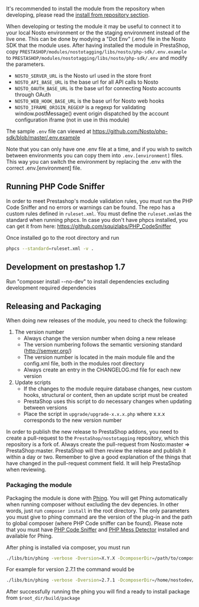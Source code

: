 It's recommended to install the module from the repository when developing, please read the [install from repository section](Installing.md).

When developing or testing the module it may be useful to connect it to your local Nosto environment  or the the staging environment instead of the live one. This can be done by modying a "Dot Env" (.env) file in the Nosto SDK that the module uses. After having installed the module in PrestaShop, copy `PRESTASHOP/modules/nostotagging/libs/nosto/php-sdk/.env.example` to `PRESTASHOP/modules/nostotagging/libs/nosto/php-sdk/.env` and modify the parameters.

* `NOSTO_SERVER_URL` is the Nosto url used in the store front 
* `NOSTO_API_BASE_URL` is the base url for all API calls to Nosto
* `NOSTO_OAUTH_BASE_URL` is the base url for connecting Nosto accounts through OAuth
* `NOSTO_WEB_HOOK_BASE_URL` is the base url for Nosto web hooks
* `NOSTO_IFRAME_ORIGIN_REGEXP` is a regexp for validating window.postMessage() event origin dispatched by the account configuration iframe (not in use in this module)

The sample `.env` file can viewed at https://github.com/Nosto/php-sdk/blob/master/.env.example

Note that you can only have one .env file at a time, and if you wish to switch between environments you can copy them into `.env.[environment]` files. This way you can switch the environment by replacing the .env with the correct .env.[environment] file.

## Running PHP Code Sniffer
In order to meet Prestashop's module validation rules, you must run the PHP Code Sniffer and no errors or warnings can be found. The repo has a custom rules defined in `ruleset.xml`. You must define the `ruleset.xml`as the standard when running phpcs. In case you don't have phpcs installed, you can get it from here: https://github.com/squizlabs/PHP_CodeSniffer    

Once installed go to the root directory and run 
```bash
phpcs --standard=ruleset.xml -v .
```   

## Development on prestashop 1.7
Run "composer install --no-dev" to install dependencies excluding development required dependencies

## Releasing and Packaging

When doing new releases of the module, you need to check the following:

1. The version number
    * Always change the version number when doing a new release
    * The version numbering follows the semantic versioning standard (http://semver.org/)
    * The version number is located in the main module file and the config.xml file, both in the modules root directory 
    * Always create an entry in the CHANGELOG.md file for each new version
2. Update scripts
    * If the changes to the module require database changes, new custom hooks, structural or content, then an update script must be created
    * PrestaShop uses this script to do necessary changes when updating between versions
    * Place the script in `upgrade/upgrade-x.x.x.php` where x.x.x corresponds to the new version number

In order to publish the new release to PrestaShop addons, you need to create a pull-request to the `PrestaShop/nostotagging` repository, which this repository is a fork of. Always create the pull-request from Nosto:master => PrestaShop:master. PrestaShop will then review the release and publish it within a day or two. Remember to give a good explanation of the things that have changed in the pull-request comment field. It will help PrestaShop when reviewing.

### Packaging the module
Packaging the module is done with [Phing](https://www.phing.info/). You will get Phing automatically when running composer without excluding the dev depencies. In other words, just run `composer install` in the root directory. The only parameters you must give to phing command are the version of the plug-in and the path to global composer (where PHP Code sniffer can be found). Please note that you must have [PHP Code Sniffer](https://github.com/squizlabs/PHP_CodeSniffer) and [PHP Mess Detector](https://phpmd.org/) installed and available for Phing.  

After phing is installed via composer, you must run

```bash
./libs/bin/phing -verbose -Dversion=X.Y.X -DcomposerDir=/path/to/composer
```

For example for version 2.7.1 the command would be 
```bash
./libs/bin/phing -verbose -Dversion=2.7.1 -DcomposerDir=/home/nostodev/.composer
```

After successfully running the phing you will find a ready to install package from `$root_dir/build/package` 